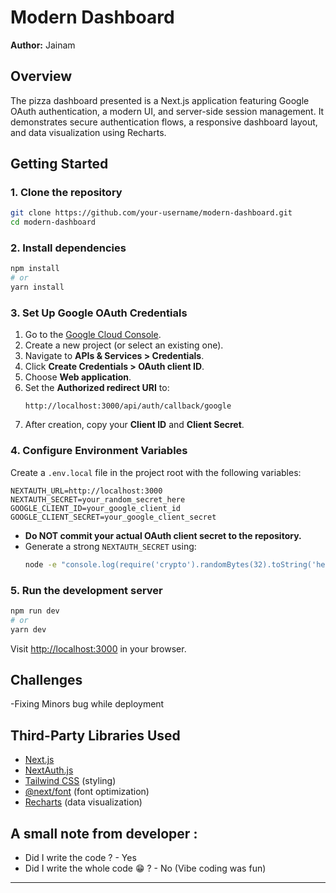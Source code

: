 # Modern Dashboard

**Author:** Jainam 

## Overview

The pizza dashboard presented is a Next.js application featuring Google OAuth authentication, a modern UI, and server-side session management. It demonstrates secure authentication flows, a responsive dashboard layout, and data visualization using Recharts.

## Getting Started

### 1. Clone the repository

```bash
git clone https://github.com/your-username/modern-dashboard.git
cd modern-dashboard
```

### 2. Install dependencies

```bash
npm install
# or
yarn install
```

### 3. Set Up Google OAuth Credentials

1. Go to the [Google Cloud Console](https://console.cloud.google.com/).
2. Create a new project (or select an existing one).
3. Navigate to **APIs & Services > Credentials**.
4. Click **Create Credentials > OAuth client ID**.
5. Choose **Web application**.
6. Set the **Authorized redirect URI** to:  
   ```
   http://localhost:3000/api/auth/callback/google
   ```
7. After creation, copy your **Client ID** and **Client Secret**.

### 4. Configure Environment Variables

Create a `.env.local` file in the project root with the following variables:

```env
NEXTAUTH_URL=http://localhost:3000
NEXTAUTH_SECRET=your_random_secret_here
GOOGLE_CLIENT_ID=your_google_client_id
GOOGLE_CLIENT_SECRET=your_google_client_secret
```

- **Do NOT commit your actual OAuth client secret to the repository.**
- Generate a strong `NEXTAUTH_SECRET` using:
  ```bash
  node -e "console.log(require('crypto').randomBytes(32).toString('hex'))"
  ```

### 5. Run the development server

```bash
npm run dev
# or
yarn dev
```

Visit [http://localhost:3000](http://localhost:3000) in your browser.

## Challenges

-Fixing Minors bug while deployment 


## Third-Party Libraries Used

- [Next.js](https://nextjs.org/)
- [NextAuth.js](https://next-auth.js.org/)
- [Tailwind CSS](https://tailwindcss.com/) (styling)
- [@next/font](https://nextjs.org/docs/app/building-your-application/optimizing/fonts) (font optimization)
- [Recharts](https://recharts.org/) (data visualization)



## A small note from developer :

- Did I write the code ? - Yes
- Did I write the whole code 😁 ? - No (Vibe coding was fun)
---

